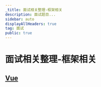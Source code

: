 ```yaml
---
_title: 面试相关整理-框架相关
description: 面试题目...
sidebar: auto
displayAllHeaders: true
tag: 面试
public: true
---
```


# 面试相关整理-框架相关

## [Vue](vue/guide.md)